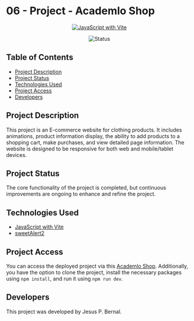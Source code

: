 # 06 - Project - Academlo Shop

<p align="center">
  <a href="https://vitejs.dev/">
    <img src="https://user-images.githubusercontent.com/13462122/158487769-9a3c2dc8-db13-4034-934b-922ed59da656.jpg" alt="JavaScript with Vite">
  </a>
</p>

<p align="center">
  <img src="https://img.shields.io/badge/Status-Completed-brightgreen" alt="Status">
</p>

## Table of Contents

- [Project Description](#project-description)
- [Project Status](#project-status)
- [Technologies Used](#technologies-used)
- [Project Access](#project-access)
- [Developers](#developers)

## Project Description

This project is an E-commerce website for clothing products. It includes animations, product information display, the ability to add products to a shopping cart, make purchases, and view detailed page information. The website is designed to be responsive for both web and mobile/tablet devices.

## Project Status

The core functionality of the project is completed, but continuous improvements are ongoing to enhance and refine the project.

## Technologies Used

- [JavaScript with Vite](https://vitejs.dev)
- [sweetAlert2](https://sweetalert2.github.io)

## Project Access

You can access the deployed project via this [Academlo Shop](https://weather-app-jbx.netlify.app). Additionally, you have the option to clone the project, install the necessary packages using `npm install`, and run it using `npm run dev`.

## Developers

This project was developed by Jesus P. Bernal.
